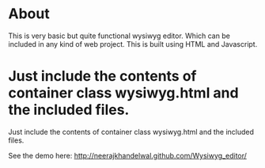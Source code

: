 About
=====

This is very basic but quite functional wysiwyg editor. Which can be included in any kind of web project. This is built using HTML and Javascript.

Just include the contents of container class wysiwyg.html and the included files.
=======
Just include the contents of container class wysiwyg.html and the included files.

See the demo here: http://neerajkhandelwal.github.com/Wysiwyg_editor/
